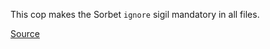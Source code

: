 
This cop makes the Sorbet `ignore` sigil mandatory in all files.

[Source](http://www.rubydoc.info/gems/rubocop/RuboCop/Cop/Sorbet/IgnoreSigil)
